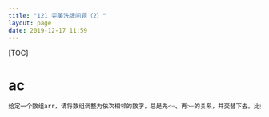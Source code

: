 ```yaml
---
title: "121 完美洗牌问题（2）"
layout: page
date: 2019-12-17 11:59
---
```


[TOC]

# ac

```java
给定一个数组arr，请将数组调整为依次相邻的数字，总是先<=、再>=的关系，并交替下去。比如数组中有五个数字，调整成[a,b,c,d,e],使之满足a<=b>=c<=d>=e。
```

```java

```
